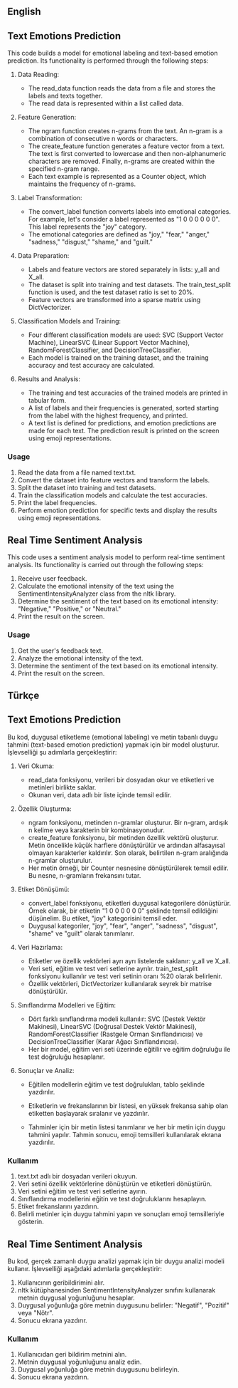 ## English
## Text Emotions Prediction
This code builds a model for emotional labeling and text-based emotion prediction. Its functionality is performed through the following steps:

1. Data Reading:

	- The read_data function reads the data from a file and stores the labels and texts together.
	- The read data is represented within a list called data.

2. Feature Generation:

	- The ngram function creates n-grams from the text. An n-gram is a combination of consecutive n words or characters.
	- The create_feature function generates a feature vector from a text. The text is first converted to lowercase and then non-alphanumeric characters are removed. Finally, n-grams are created within the specified n-gram range.
	- Each text example is represented as a Counter object, which maintains the frequency of n-grams.

3. Label Transformation:

	- The convert_label function converts labels into emotional categories. For example, let's consider a label represented as "1 0 0 0 0 0 0". This label represents the "joy" category.
	- The emotional categories are defined as "joy," "fear," "anger," "sadness," "disgust," "shame," and "guilt."

4. Data Preparation:

	- Labels and feature vectors are stored separately in lists: y_all and X_all.
	- The dataset is split into training and test datasets. The train_test_split function is used, and the test dataset ratio is set to 20%.
	- Feature vectors are transformed into a sparse matrix using DictVectorizer.

5. Classification Models and Training:

	- Four different classification models are used: SVC (Support Vector Machine), LinearSVC (Linear Support Vector Machine), RandomForestClassifier, and DecisionTreeClassifier.
	- Each model is trained on the training dataset, and the training accuracy and test accuracy are calculated.

6. Results and Analysis:

	- The training and test accuracies of the trained models are printed in tabular form.
	- A list of labels and their frequencies is generated, sorted starting from the label with the highest frequency, and printed.
	- A text list is defined for predictions, and emotion predictions are made for each text. The prediction result is printed on the screen using emoji representations.

### Usage
1. Read the data from a file named text.txt.
2. Convert the dataset into feature vectors and transform the labels.
3. Split the dataset into training and test datasets.
4. Train the classification models and calculate the test accuracies.
5. Print the label frequencies.
6. Perform emotion prediction for specific texts and display the results using emoji representations.

## Real Time Sentiment Analysis
This code uses a sentiment analysis model to perform real-time sentiment analysis. Its functionality is carried out through the following steps:

1. Receive user feedback.
2. Calculate the emotional intensity of the text using the SentimentIntensityAnalyzer class from the nltk library.
3. Determine the sentiment of the text based on its emotional intensity: "Negative," "Positive," or "Neutral."
4. Print the result on the screen.

### Usage
1. Get the user's feedback text.
2. Analyze the emotional intensity of the text.
3. Determine the sentiment of the text based on its emotional intensity.
4. Print the result on the screen.

## Türkçe
## Text Emotions Prediction
Bu kod, duygusal etiketleme (emotional labeling) ve metin tabanlı duygu tahmini (text-based emotion prediction) yapmak için bir model oluşturur. İşlevselliği şu adımlarla gerçekleştirir:

1. Veri Okuma:

	- read_data fonksiyonu, verileri bir dosyadan okur ve etiketleri ve metinleri birlikte saklar.
	- Okunan veri, data adlı bir liste içinde temsil edilir.

2. Özellik Oluşturma:

	- ngram fonksiyonu, metinden n-gramlar oluşturur. Bir n-gram, ardışık n kelime veya karakterin bir kombinasyonudur.
	- create_feature fonksiyonu, bir metinden özellik vektörü oluşturur. Metin öncelikle küçük harflere dönüştürülür ve ardından alfasayısal olmayan karakterler kaldırılır. Son olarak, belirtilen n-gram aralığında n-gramlar oluşturulur.
	- Her metin örneği, bir Counter nesnesine dönüştürülerek temsil edilir. Bu nesne, n-gramların frekansını tutar.

3. Etiket Dönüşümü:

	- convert_label fonksiyonu, etiketleri duygusal kategorilere dönüştürür. Örnek olarak, bir etiketin "1 0 0 0 0 0 0" şeklinde temsil edildiğini düşünelim. Bu etiket, "joy" kategorisini temsil eder.
	- Duygusal kategoriler, "joy", "fear", "anger", "sadness", "disgust", "shame" ve "guilt" olarak tanımlanır.

4. Veri Hazırlama:

	- Etiketler ve özellik vektörleri ayrı ayrı listelerde saklanır: y_all ve X_all.
	- Veri seti, eğitim ve test veri setlerine ayrılır. train_test_split fonksiyonu kullanılır ve test veri setinin oranı %20 olarak belirlenir.
	- Özellik vektörleri, DictVectorizer kullanılarak seyrek bir matrise dönüştürülür.

5. Sınıflandırma Modelleri ve Eğitim:

	- Dört farklı sınıflandırma modeli kullanılır: SVC (Destek Vektör Makinesi), LinearSVC (Doğrusal Destek Vektör Makinesi), RandomForestClassifier (Rastgele Orman Sınıflandırıcısı) ve DecisionTreeClassifier (Karar Ağacı Sınıflandırıcısı).
	- Her bir model, eğitim veri seti üzerinde eğitilir ve eğitim doğruluğu ile test doğruluğu hesaplanır.

6. Sonuçlar ve Analiz:

	- 	Eğitilen modellerin eğitim ve test doğrulukları, tablo şeklinde yazdırılır.
	- 	Etiketlerin ve frekanslarının bir listesi, en yüksek frekansa sahip olan etiketten başlayarak sıralanır ve yazdırılır.

	- 	Tahminler için bir metin listesi tanımlanır ve her bir metin için duygu tahmini yapılır. Tahmin sonucu, emoji temsilleri kullanılarak ekrana yazdırılır.

### Kullanım
1. text.txt adlı bir dosyadan verileri okuyun.
2. Veri setini özellik vektörlerine dönüştürün ve etiketleri dönüştürün.
3. Veri setini eğitim ve test veri setlerine ayırın.
4. Sınıflandırma modellerini eğitin ve test doğruluklarını hesaplayın.
5. Etiket frekanslarını yazdırın.
6. Belirli metinler için duygu tahmini yapın ve sonuçları emoji temsilleriyle gösterin.

## Real Time Sentiment Analysis
Bu kod, gerçek zamanlı duygu analizi yapmak için bir duygu analizi modeli kullanır. İşlevselliği aşağıdaki adımlarla gerçekleştirir:

1. Kullanıcının geribildirimini alır.
2. nltk kütüphanesinden SentimentIntensityAnalyzer sınıfını kullanarak metnin duygusal yoğunluğunu hesaplar.
3. Duygusal yoğunluğa göre metnin duygusunu belirler: "Negatif", "Pozitif" veya "Nötr".
4. Sonucu ekrana yazdırır.

### Kullanım
1. Kullanıcıdan geri bildirim metnini alın.
2. Metnin duygusal yoğunluğunu analiz edin.
3. Duygusal yoğunluğa göre metnin duygusunu belirleyin.
4. Sonucu ekrana yazdırın.
